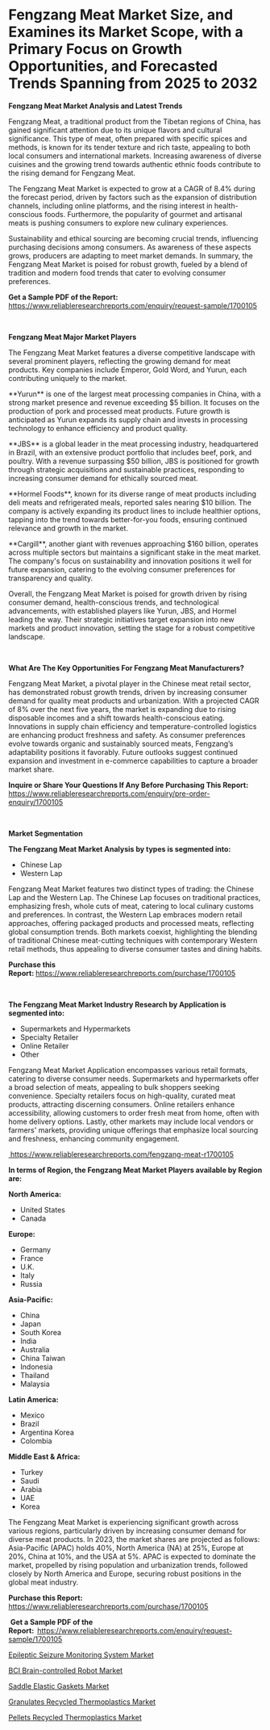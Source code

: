 <p><h1>Fengzang Meat Market Size, and Examines its Market Scope, with a Primary Focus on Growth Opportunities, and Forecasted Trends Spanning from 2025 to 2032</h1></p><p><strong>Fengzang Meat Market Analysis and Latest Trends</strong></p>
<p><p>Fengzang Meat, a traditional product from the Tibetan regions of China, has gained significant attention due to its unique flavors and cultural significance. This type of meat, often prepared with specific spices and methods, is known for its tender texture and rich taste, appealing to both local consumers and international markets. Increasing awareness of diverse cuisines and the growing trend towards authentic ethnic foods contribute to the rising demand for Fengzang Meat.</p><p>The Fengzang Meat Market is expected to grow at a CAGR of 8.4% during the forecast period, driven by factors such as the expansion of distribution channels, including online platforms, and the rising interest in health-conscious foods. Furthermore, the popularity of gourmet and artisanal meats is pushing consumers to explore new culinary experiences. </p><p>Sustainability and ethical sourcing are becoming crucial trends, influencing purchasing decisions among consumers. As awareness of these aspects grows, producers are adapting to meet market demands. In summary, the Fengzang Meat Market is poised for robust growth, fueled by a blend of tradition and modern food trends that cater to evolving consumer preferences.</p></p>
<p><strong>Get a Sample PDF of the Report:&nbsp;</strong> <a href="https://www.reliableresearchreports.com/enquiry/request-sample/1700105?utm_campaign=11&utm_medium=2&utm_source=Github&utm_content=ia&utm_term=09012025&utm_id=fengzang-meat">https://www.reliableresearchreports.com/enquiry/request-sample/1700105</a></p>
<p>&nbsp;</p>
<p><strong>Fengzang Meat Major Market Players</strong></p>
<p><p>The Fengzang Meat Market features a diverse competitive landscape with several prominent players, reflecting the growing demand for meat products. Key companies include Emperor, Gold Word, and Yurun, each contributing uniquely to the market.</p><p>**Yurun** is one of the largest meat processing companies in China, with a strong market presence and revenue exceeding $5 billion. It focuses on the production of pork and processed meat products. Future growth is anticipated as Yurun expands its supply chain and invests in processing technology to enhance efficiency and product quality.</p><p>**JBS** is a global leader in the meat processing industry, headquartered in Brazil, with an extensive product portfolio that includes beef, pork, and poultry. With a revenue surpassing $50 billion, JBS is positioned for growth through strategic acquisitions and sustainable practices, responding to increasing consumer demand for ethically sourced meat.</p><p>**Hormel Foods**, known for its diverse range of meat products including deli meats and refrigerated meals, reported sales nearing $10 billion. The company is actively expanding its product lines to include healthier options, tapping into the trend towards better-for-you foods, ensuring continued relevance and growth in the market.</p><p>**Cargill**, another giant with revenues approaching $160 billion, operates across multiple sectors but maintains a significant stake in the meat market. The company's focus on sustainability and innovation positions it well for future expansion, catering to the evolving consumer preferences for transparency and quality.</p><p>Overall, the Fengzang Meat Market is poised for growth driven by rising consumer demand, health-conscious trends, and technological advancements, with established players like Yurun, JBS, and Hormel leading the way. Their strategic initiatives target expansion into new markets and product innovation, setting the stage for a robust competitive landscape.</p></p>
<p>&nbsp;</p>
<p><strong>What Are The Key Opportunities For Fengzang Meat Manufacturers?</strong></p>
<p><p>Fengzang Meat Market, a pivotal player in the Chinese meat retail sector, has demonstrated robust growth trends, driven by increasing consumer demand for quality meat products and urbanization. With a projected CAGR of 8% over the next five years, the market is expanding due to rising disposable incomes and a shift towards health-conscious eating. Innovations in supply chain efficiency and temperature-controlled logistics are enhancing product freshness and safety. As consumer preferences evolve towards organic and sustainably sourced meats, Fengzang’s adaptability positions it favorably. Future outlooks suggest continued expansion and investment in e-commerce capabilities to capture a broader market share.</p></p>
<p><strong>Inquire or Share Your Questions If Any Before Purchasing This Report:</strong> <a href="https://www.reliableresearchreports.com/enquiry/pre-order-enquiry/1700105?utm_campaign=11&utm_medium=2&utm_source=Github&utm_content=ia&utm_term=09012025&utm_id=fengzang-meat">https://www.reliableresearchreports.com/enquiry/pre-order-enquiry/1700105</a></p>
<p>&nbsp;</p>
<p><strong>Market Segmentation</strong></p>
<p><strong>The Fengzang Meat Market Analysis by types is segmented into:</strong></p>
<p><ul><li>Chinese Lap</li><li>Western Lap</li></ul></p>
<p><p>Fengzang Meat Market features two distinct types of trading: the Chinese Lap and the Western Lap. The Chinese Lap focuses on traditional practices, emphasizing fresh, whole cuts of meat, catering to local culinary customs and preferences. In contrast, the Western Lap embraces modern retail approaches, offering packaged products and processed meats, reflecting global consumption trends. Both markets coexist, highlighting the blending of traditional Chinese meat-cutting techniques with contemporary Western retail methods, thus appealing to diverse consumer tastes and dining habits.</p></p>
<p><strong>Purchase this Report:&nbsp;</strong><a href="https://www.reliableresearchreports.com/purchase/1700105?utm_campaign=11&utm_medium=2&utm_source=Github&utm_content=ia&utm_term=09012025&utm_id=fengzang-meat">https://www.reliableresearchreports.com/purchase/1700105</a></p>
<p>&nbsp;</p>
<p><strong>The Fengzang Meat Market Industry Research by Application is segmented into:</strong></p>
<p><ul><li>Supermarkets and Hypermarkets</li><li>Specialty Retailer</li><li>Online Retailer</li><li>Other</li></ul></p>
<p><p>Fengzang Meat Market Application encompasses various retail formats, catering to diverse consumer needs. Supermarkets and hypermarkets offer a broad selection of meats, appealing to bulk shoppers seeking convenience. Specialty retailers focus on high-quality, curated meat products, attracting discerning consumers. Online retailers enhance accessibility, allowing customers to order fresh meat from home, often with home delivery options. Lastly, other markets may include local vendors or farmers' markets, providing unique offerings that emphasize local sourcing and freshness, enhancing community engagement.</p></p>
<p><a href="https://www.reliableresearchreports.com/fengzang-meat-r1700105?utm_campaign=11&utm_medium=2&utm_source=Github&utm_content=ia&utm_term=09012025&utm_id=fengzang-meat">&nbsp;https://www.reliableresearchreports.com/fengzang-meat-r1700105</a></p>
<p><strong>In terms of Region, the Fengzang Meat Market Players available by Region are:</strong></p>
<p>
    <p> <strong> North America: </strong>
        <ul>
            <li>United States</li>
            <li>Canada</li>
        </ul>
        </p> 
    <p> <strong> Europe: </strong>
        <ul>
            <li>Germany</li>
            <li>France</li>
            <li>U.K.</li>
            <li>Italy</li>
            <li>Russia</li>
        </ul>
        </p> 
    <p> <strong> Asia-Pacific: </strong>
        <ul>
            <li>China</li>
            <li>Japan</li>
            <li>South Korea</li>
            <li>India</li>
            <li>Australia</li>
            <li>China Taiwan</li>
            <li>Indonesia</li>
            <li>Thailand</li>
            <li>Malaysia</li>
        </ul>
        </p> 
    <p> <strong> Latin America: </strong>
        <ul>
            <li>Mexico</li>
            <li>Brazil</li>
            <li>Argentina Korea</li>
            <li>Colombia</li>
        </ul>
        </p> 
    <p> <strong> Middle East & Africa: </strong>
        <ul>
            <li>Turkey</li>
            <li>Saudi</li>
            <li>Arabia</li>
            <li>UAE</li>
            <li>Korea</li>
        </ul>
    </p>
    </p>
<p><p>The Fengzang Meat Market is experiencing significant growth across various regions, particularly driven by increasing consumer demand for diverse meat products. In 2023, the market shares are projected as follows: Asia-Pacific (APAC) holds 40%, North America (NA) at 25%, Europe at 20%, China at 10%, and the USA at 5%. APAC is expected to dominate the market, propelled by rising population and urbanization trends, followed closely by North America and Europe, securing robust positions in the global meat industry.</p></p>
<p><strong>Purchase this Report: </strong><a href="https://www.reliableresearchreports.com/purchase/1700105?utm_campaign=11&utm_medium=2&utm_source=Github&utm_content=ia&utm_term=09012025&utm_id=fengzang-meat">https://www.reliableresearchreports.com/purchase/1700105</a></p>
<p>&nbsp;<strong>Get a Sample PDF of the Report:&nbsp;&nbsp;</strong><a href="https://www.reliableresearchreports.com/enquiry/request-sample/1700105?utm_campaign=11&utm_medium=2&utm_source=Github&utm_content=ia&utm_term=09012025&utm_id=fengzang-meat">https://www.reliableresearchreports.com/enquiry/request-sample/1700105</a></p>
<p><strong></strong></p>
<p><p><a href="https://github.com/gukenneth26571/Market-Research-Report-List-1/blob/main/epileptic-seizure-monitoring-system-market.md?utm_campaign=11&utm_medium=2&utm_source=Github&utm_content=ia&utm_term=09012025&utm_id=fengzang-meat">Epileptic Seizure Monitoring System Market</a></p><p><a href="https://github.com/ChiragRp1/Market-Research-Report-List-7/blob/main/bci-brain-controlled-robot-market.md?utm_campaign=11&utm_medium=2&utm_source=Github&utm_content=ia&utm_term=09012025&utm_id=fengzang-meat">BCI Brain-controlled Robot Market</a></p><p><a href="https://www.linkedin.com/pulse/global-saddle-elastic-gaskets-market-trends-analysis-future-sxosf?utm_campaign=11&utm_medium=2&utm_source=Github&utm_content=ia&utm_term=09012025&utm_id=fengzang-meat">Saddle Elastic Gaskets Market</a></p><p><a href="https://www.linkedin.com/pulse/granulates-recycled-thermoplastics-market-size-forecast-fphzf?utm_campaign=11&utm_medium=2&utm_source=Github&utm_content=ia&utm_term=09012025&utm_id=fengzang-meat">Granulates Recycled Thermoplastics Market</a></p><p><a href="https://www.linkedin.com/pulse/market-insights-revenue-forecast-pellets-recycled-thermoplastics-rxy6f?utm_campaign=11&utm_medium=2&utm_source=Github&utm_content=ia&utm_term=09012025&utm_id=fengzang-meat">Pellets Recycled Thermoplastics Market</a></p></p>
